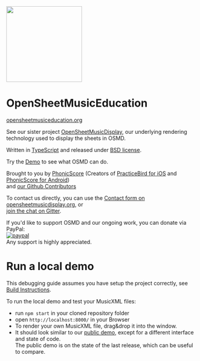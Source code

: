 <!--img alt="OSMD logo" src="https://osmd.org/wp-content/uploads/2016/05/OSMD_3_icon_only.svg" width="200"/-->
<img src="https://user-images.githubusercontent.com/33069673/70326774-a17eda80-1835-11ea-9334-be36e660acbe.png" width="200">
<!--img alt="Brought to you by PhonicScore" src="https://phonicscore.com/neu/wp-content/uploads/2018/06/phonicscore_brown.svg"/-->

# OpenSheetMusicEducation

[opensheetmusiceducation.org](https://opensheetmusiceducation.org/)

See our sister project [OpenSheetMusicDisplay](https://github.com/opensheetmusicdisplay/opensheetmusicdisplay), our underlying rendering technology used to display the sheets in OSMD.

Written in [TypeScript](https://www.typescriptlang.org) and released under [BSD license](https://github.com/opensheetmusicdisplay/opensheetmusicdisplay/blob/develop/LICENSE).

Try the [Demo](https://opensheetmusicdisplay.github.io/demo/) to see what OSMD can do.

Brought to you by [PhonicScore](https://phonicscore.com/)
(Creators of [PracticeBird for iOS](https://itunes.apple.com/us/app/practice-bird-pro/id1253492926?ls=1&mt=8) and [PhonicScore for Android](https://play.google.com/store/apps/details?id=phonicscore.phonicscore_lite))<br>
and [our Github Contributors](https://github.com/opensheetmusicdisplay/opensheetmusicdisplay/graphs/contributors)

To contact us directly, you can use the [Contact form on opensheetmusicdisplay.org](https://opensheetmusicdisplay.org/contact/),
or<br>
[join the chat on Gitter](https://gitter.im/opensheetmusicdisplay/opensheetmusicdisplay).

If you'd like to support OSMD and our ongoing work, you can donate via PayPal:<br>
[![paypal](https://www.paypalobjects.com/en_US/i/btn/btn_donateCC_LG.gif)](https://www.paypal.com/cgi-bin/webscr?cmd=_s-xclick&hosted_button_id=FPHCYVV2HH8VU)<br>
Any support is highly appreciated.

# Run a local demo

This debugging guide assumes you have setup the project correctly, see [Build Instructions](https://github.com/opensheetmusicdisplay/opensheetmusicdisplay/wiki/Build-Instructions).

To run the local demo and test your MusicXML files:
* run `npm start` in your cloned repository folder
* open `http://localhost:8000/` in your Browser
* To render your own MusicXML file, drag&drop it into the window.
* It should look similar to our [public demo](https://opensheetmusicdisplay.github.io/demo/), except for a different interface and state of code.<br>
The public demo is on the state of the last release, which can be useful to compare.




<!--# <a name="license"></a>License
The MIT License (MIT)

Copyright &copy; 2016 PhonicScore GmbH

Permission is hereby granted, free of charge, to any person obtaining a copy of this software and associated documentation files (the "Software"), to deal in the Software without restriction, including without limitation the rights to use, copy, modify, merge, publish, distribute, sublicense, and/or sell copies of the Software, and to permit persons to whom the Software is furnished to do so, subject to the following conditions:

The above copyright notice and this permission notice shall be included in all copies or substantial portions of the Software.

THE SOFTWARE IS PROVIDED "AS IS", WITHOUT WARRANTY OF ANY KIND, EXPRESS OR IMPLIED, INCLUDING BUT NOT LIMITED TO THE WARRANTIES OF MERCHANTABILITY, FITNESS FOR A PARTICULAR PURPOSE AND NONINFRINGEMENT. IN NO EVENT SHALL THE AUTHORS OR COPYRIGHT HOLDERS BE LIABLE FOR ANY CLAIM, DAMAGES OR OTHER LIABILITY, WHETHER IN AN ACTION OF CONTRACT, TORT OR OTHERWISE, ARISING FROM, OUT OF OR IN CONNECTION WITH THE SOFTWARE OR THE USE OR OTHER DEALINGS IN THE SOFTWARE.
-->
